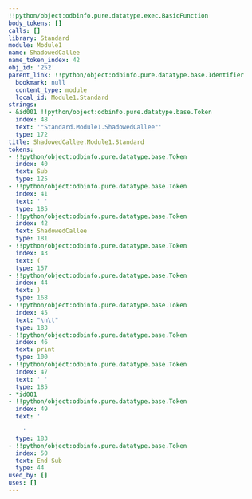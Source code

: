 ```yaml
---
!!python/object:odbinfo.pure.datatype.exec.BasicFunction
body_tokens: []
calls: []
library: Standard
module: Module1
name: ShadowedCallee
name_token_index: 42
obj_id: '252'
parent_link: !!python/object:odbinfo.pure.datatype.base.Identifier
  bookmark: null
  content_type: module
  local_id: Module1.Standard
strings:
- &id001 !!python/object:odbinfo.pure.datatype.base.Token
  index: 48
  text: '"Standard.Module1.ShadowedCallee"'
  type: 172
title: ShadowedCallee.Module1.Standard
tokens:
- !!python/object:odbinfo.pure.datatype.base.Token
  index: 40
  text: Sub
  type: 125
- !!python/object:odbinfo.pure.datatype.base.Token
  index: 41
  text: ' '
  type: 185
- !!python/object:odbinfo.pure.datatype.base.Token
  index: 42
  text: ShadowedCallee
  type: 181
- !!python/object:odbinfo.pure.datatype.base.Token
  index: 43
  text: (
  type: 157
- !!python/object:odbinfo.pure.datatype.base.Token
  index: 44
  text: )
  type: 168
- !!python/object:odbinfo.pure.datatype.base.Token
  index: 45
  text: "\n\t"
  type: 183
- !!python/object:odbinfo.pure.datatype.base.Token
  index: 46
  text: print
  type: 100
- !!python/object:odbinfo.pure.datatype.base.Token
  index: 47
  text: ' '
  type: 185
- *id001
- !!python/object:odbinfo.pure.datatype.base.Token
  index: 49
  text: '

    '
  type: 183
- !!python/object:odbinfo.pure.datatype.base.Token
  index: 50
  text: End Sub
  type: 44
used_by: []
uses: []
---
```


